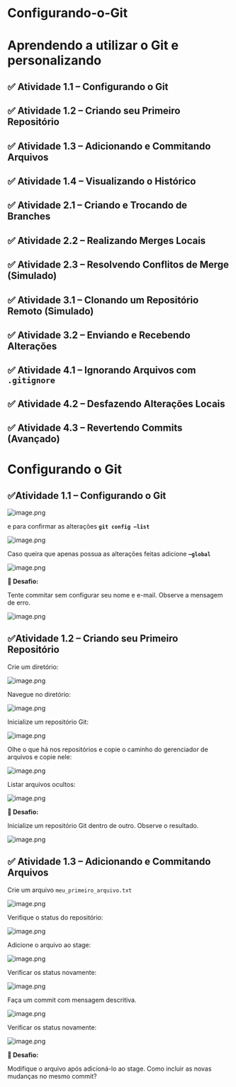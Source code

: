 # Configurando-o-Git
# Aprendendo a utilizar o Git e personalizando




## ✅ **Atividade 1.1 – Configurando o Git**



## ✅ **Atividade 1.2 – Criando seu Primeiro Repositório**



## ✅ **Atividade 1.3 – Adicionando e Commitando Arquivos**



## ✅ **Atividade 1.4 – Visualizando o Histórico**




## ✅ **Atividade 2.1 – Criando e Trocando de Branches**



## ✅ **Atividade 2.2 – Realizando Merges Locais**



## ✅ **Atividade 2.3 – Resolvendo Conflitos de Merge (Simulado)**




## ✅ **Atividade 3.1 – Clonando um Repositório Remoto (Simulado)**



## ✅ **Atividade 3.2 – Enviando e Recebendo Alterações**




## ✅ **Atividade 4.1 – Ignorando Arquivos com `.gitignore`**



## ✅ **Atividade 4.2 – Desfazendo Alterações Locais**



## ✅ **Atividade 4.3 – Revertendo Commits (Avançado)**


# Configurando o Git

## ✅**Atividade 1.1 – Configurando o Git**

![image.png](attachment:b4a50022-d741-4a7d-b59e-86969e15af16:f49c2636-2d9f-4a53-ae21-4cc4ea92e3ff.png)

e para confirmar as alterações **`git config —list`**

![image.png](attachment:3d591e18-7963-4561-a6ca-82d685054dea:035b7d28-dc44-49a0-b93e-5c863ecbebf0.png)

Caso queira que apenas possua as alterações feitas adicione **`—global`**

![image.png](attachment:58a75f93-2b3d-40da-80f4-7a38774e69d1:image.png)

**🎯 Desafio:**

Tente commitar sem configurar seu nome e e-mail. Observe a mensagem de erro.

![image.png](attachment:c44bccff-3cf7-4257-9a68-26e30aef2859:0f5f2c41-38dc-480a-8b33-108cb6b14fb5.png)

## ✅**Atividade 1.2 – Criando seu Primeiro Repositório**

Crie um diretório:

![image.png](attachment:700d2ee3-0960-4483-b0e2-8035a32b8c9a:image.png)

Navegue no diretório:

![image.png](attachment:1b2e6d44-8327-49b0-a1b4-2a8abe063515:image.png)

Inicialize um repositório Git:

![image.png](attachment:3fe19804-8d0d-4d6e-aa79-ce79001b1794:image.png)

Olhe o que há nos repositórios e copie o caminho do gerenciador de arquivos e copie nele:

![image.png](attachment:cfcee94f-5a65-4a90-99a6-b7dbbae77283:image.png)

Listar arquivos ocultos:

![image.png](attachment:463a90bf-7758-4318-96bd-100f80968d0c:image.png)

**🎯 Desafio:**

Inicialize um repositório Git dentro de outro. Observe o resultado.

![image.png](attachment:efd7684b-1f84-4f86-a02b-c69be20f7c27:image.png)

## ✅ **Atividade 1.3 – Adicionando e Commitando Arquivos**

Crie um arquivo `meu_primeiro_arquivo.txt`

![image.png](attachment:7aef1043-a027-4ad2-b3f2-891cad0a5819:image.png)

Verifique o status do repositório:

![image.png](attachment:6e146897-6bdc-43ff-927b-6c519a1660ce:image.png)

Adicione o arquivo ao stage:

![image.png](attachment:d3054f93-fb94-4e23-9f1f-a4eafe2bf22d:image.png)

Verificar os status novamente:

![image.png](attachment:5cf74ea0-0e2e-434a-9e66-c0557b502c17:image.png)

Faça um commit com mensagem descritiva.

![image.png](attachment:2290de69-09a4-46c2-ad02-b9e25657d069:image.png)

Verificar os status novamente:

![image.png](attachment:8561a41f-38ff-496b-b976-c42e31aa5fa9:image.png)

**🎯 Desafio:**

Modifique o arquivo após adicioná-lo ao stage. Como incluir as novas mudanças no mesmo commit?
